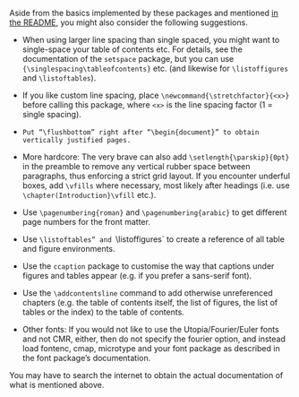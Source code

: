 Aside from the basics implemented by these packages and mentioned [in the README](https://github.com/Foggalong/edinburgh-math-latex/blob/master/README.md), you might also consider the following suggestions.

- When using larger line spacing than single spaced, you might want to single-space your table of contents etc. For details, see the documentation of the `setspace` package, but you can use `{\singlespacing\tableofcontents}` etc. (and likewise for `\listoffigures` and `\listoftables`).

- If you like custom line spacing, place `\newcommand{\stretchfactor}{<x>}` before calling this package, where `<x>` is the line spacing factor (1 = single spacing).

- `Put “\flushbottom” right after “\begin{document}” to obtain vertically justified pages.`

- More hardcore: The very brave can also add `\setlength{\parskip}{0pt}` in the preamble to remove any vertical rubber space between paragraphs, thus enforcing a strict grid layout. If you encounter underful boxes, add `\vfills` where necessary, most likely after headings (i.e. use `\chapter(Introduction}\vfill` etc.).

- Use `\pagenumbering{roman}` and `\pagenumbering{arabic}` to get different page numbers for the front matter.

- Use `\listoftables” and `\listoffigures` to create a reference of all table and figure environments.

- Use the `ccaption` package to customise the way that captions under figures and tables appear (e.g. if you prefer a sans-serif font).

- Use the `\addcontentsline` command to add otherwise unreferenced chapters (e.g. the table of contents itself, the list of figures, the list of tables or the index) to the table of contents.

- Other fonts: If you would not like to use the Utopia/Fourier/Euler fonts and not CMR, either, then do not specify the fourier option, and instead load fontenc, cmap, microtype and your font package as described in the font package’s documentation.

You may have to search the internet to obtain the actual documentation of what is mentioned above.